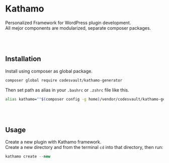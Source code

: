 # Kathamo
Personalized Framework for WordPress plugin development.
<br>
All mejor components are modularized, separate composer packages.

<br>
<br>

## Installation

Install using composer as global package.
```bash
composer global require codesvault/kathamo-generator
```

Then set path as alias in your `.bashrc` or `.zshrc` file like this.
```bash
alias kathamo=""$(composer config -g home)/vendor/codesvault/kathamo-generator/bin/kathamo""
```

<br>
<br>

## Usage

Create a new plugin with Kathamo framework.
<br>
Create a new directory and from the terminal `cd` into that directory, then run:

```php bash
kathamo create --new
```
